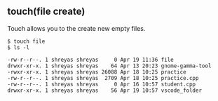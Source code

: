 ## touch(file create)
Touch allows you to the create new empty files.
```shell
$ touch file
$ ls -l
```
```
-rw-r--r--. 1 shreyas shreyas     0 Apr 19 11:36 file
drwxr-xr-x. 1 shreyas shreyas    64 Apr 13 20:23 gnome-gamma-tool
-rwxr-xr-x. 1 shreyas shreyas 26088 Apr 18 10:25 practice
-rw-r--r--. 1 shreyas shreyas  2709 Apr 18 10:25 practice.cpp
-rw-r--r--. 1 shreyas shreyas     0 Apr 16 10:57 student.cpp
drwxr-xr-x. 1 shreyas shreyas    56 Apr 19 10:57 vscode_folder
```